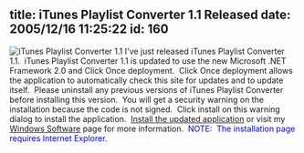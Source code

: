 title: iTunes Playlist Converter 1.1 Released
date: 2005/12/16 11:25:22
id: 160
---
![iTunes Playlist Converter 1.1](/software/windows/itunes/iTunesScreen.jpg) I've just released iTunes Playlist Converter 1.1.  iTunes Playlist Converter 1.1 is updated to use the new Microsoft .NET Framework 2.0 and Click Once deployment.  Click Once deployment allows the application to automatically check this site for updates and to update itself.  Please uninstall any previous versions of iTunes Playlist Converter before installing this version.  You will get a security warning on the installation because the code is not signed.  Click install on this warning dialog to install the application.  [Install the updated application](software/windows/itunes/iTunesPlaylistConverter.htm) or visit my [Windows Software](Windows.aspx) page for more information.  <font color="#0000ff">NOTE:  The installation page requires Internet Explorer.